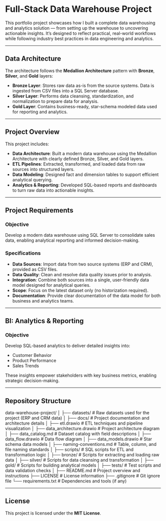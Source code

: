 # Full-Stack Data Warehouse Project

This portfolio project showcases how I built a complete data warehousing and analytics solution — from setting up the warehouse to uncovering actionable insights. It’s designed to reflect practical, real-world workflows while following industry best practices in data engineering and analytics.

---

## Data Architecture

The architecture follows the **Medallion Architecture** pattern with **Bronze**, **Silver**, and **Gold** layers:

- **Bronze Layer**: Stores raw data as-is from the source systems. Data is ingested from CSV files into a SQL Server database.
- **Silver Layer**: Performs data cleansing, standardization, and normalization to prepare data for analysis.
- **Gold Layer**: Contains business-ready, star-schema modeled data used for reporting and analytics.

---

## Project Overview

This project includes:

- **Data Architecture**: Built a modern data warehouse using the Medallion Architecture with clearly defined Bronze, Silver, and Gold layers.
- **ETL Pipelines**: Extracted, transformed, and loaded data from raw sources into structured layers.
- **Data Modeling**: Designed fact and dimension tables to support efficient analytical querying.
- **Analytics & Reporting**: Developed SQL-based reports and dashboards to turn raw data into actionable insights.

---

## Project Requirements

### Objective

Develop a modern data warehouse using SQL Server to consolidate sales data, enabling analytical reporting and informed decision-making.

### Specifications

- **Data Sources**: Import data from two source systems (ERP and CRM), provided as CSV files.
- **Data Quality**: Clean and resolve data quality issues prior to analysis.
- **Integration**: Combine both sources into a single, user-friendly data model designed for analytical queries.
- **Scope**: Focus on the latest dataset only (no historization required).
- **Documentation**: Provide clear documentation of the data model for both business and analytics teams.

---

## BI: Analytics & Reporting

### Objective

Develop SQL-based analytics to deliver detailed insights into:

- Customer Behavior  
- Product Performance  
- Sales Trends  

These insights empower stakeholders with key business metrics, enabling strategic decision-making.

---

## Repository Structure

data-warehouse-project/
│
├── datasets/ # Raw datasets used for the project (ERP and CRM data)
│
├── docs/ # Project documentation and architecture details
│ ├── etl.drawio # ETL techniques and pipeline visualization
│ ├── data_architecture.drawio # Project architecture diagram
│ ├── data_catalog.md # Dataset catalog with field descriptions
│ ├── data_flow.drawio # Data flow diagram
│ ├── data_models.drawio # Star schema data models
│ ├── naming-conventions.md # Table, column, and file naming standards
│
├── scripts/ # SQL scripts for ETL and transformation logic
│ ├── bronze/ # Scripts for extracting and loading raw data
│ ├── silver/ # Scripts for data cleansing and transformation
│ ├── gold/ # Scripts for building analytical models
│
├── tests/ # Test scripts and data validation checks
│
├── README.md # Project overview and instructions
├── LICENSE # License information
├── .gitignore # Git ignore file
└── requirements.txt # Dependencies and tools (if any)

---

## License

This project is licensed under the **MIT License**.  
